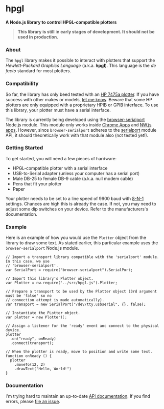 # hpgl
**A Node.js library to control HPGL-compatible plotters**

> **This library is still in early stages of development. It should not be used in production.**

### About

The `hpgl` library makes it possible to interact with plotters that support the *Hewlett-Packard 
Graphics Language* (a.k.a. **hpgl**). This language is the *de facto* standard for most plotters. 

### Compatibility

So far, the library has only beed tested with an 
[HP 7475a plotter](http://hpmuseum.net/display_item.php?hw=74). If you have success with other makes
or models, [let me know](https://twitter.com/jpcote). Beware that some HP plotters are only equipped 
with a proprietary HPIB or GPIB interface. To use this library, your plotter must have a serial 
interface.

The library is currently being developed using the 
[browser-serialport](https://www.npmjs.com/package/browser-serialport) Node.js module. This module
only works inside [Chrome Apps](https://developer.chrome.com/apps/about_apps) and 
[NW.js apps](http://nwjs.io/). However, since `browser-serialport` adheres to the
[serialport](https://www.npmjs.com/package/serialport) module API, it should theoretically work with 
that module also (not tested yet!).

### Getting Started

To get started, you will need a few pieces of hardware:

- HPGL-compatible plotter with a serial interface
- USB-to-Serial adapter (unless your computer has a serial port)
- Male DB-25 to female DB-9 cable (a.k.a. null modem cable)
- Pens that fit your plotter
- Paper

Your plotter needs to be set to a line speed of 9600 baud with 
[8-N-1](https://en.wikipedia.org/wiki/8-N-1) settings. Chances are high this is already the case. If
not, you may need to adjust some dip switches on your device. Refer to the manufacturers's 
documentation.

### Example

Here is an example of how you would use the `Plotter` object from the library to draw some text. 
As stated earlier, this particular example uses the `browser-serialport` Node.js module.

    // Import a transport library compatible with the 'serialport' module. In this case, we use
    // 'browser-serialport'.
    var SerialPort = require("browser-serialport").SerialPort;
 
    // Import this library's Plotter object.
    var Plotter = nw.require("../src/hpgl.js").Plotter;
 
    // Prepare a transport to be used by the Plotter object (3rd argument must be 'false' so no
    // connection attempt is made automatically).
    var transport = new SerialPort("/dev/tty.usbserial", {}, false);
 
    // Instantiate the PLotter object.
    var plotter = new Plotter();
 
    // Assign a listener for the 'ready' event anc connect to the physical device.
    plotter
      .on("ready", onReady)
      .connect(transport);
 
    // When the plotter is ready, move to position and write some text.
    function onReady () {
      plotter
        .moveTo(12, 2)
        .drawText("Hello, World!")
    }

### Documentation

I'm trying hard to maintain an up-to-date [API documentation](https://cotejp.github.io/hpgl/). If 
you find errors, please [file an issue](https://github.com/cotejp/hpgl/issues).